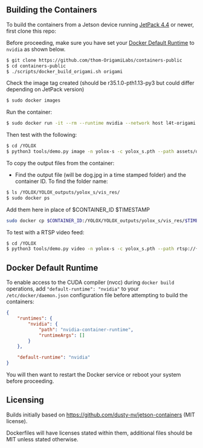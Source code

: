 
## Building the Containers

To build the containers from a Jetson device running [JetPack 4.4](https://developer.nvidia.com/embedded/jetpack) or newer, first clone this repo:

Before proceeding, make sure you have set your [Docker Default Runtime](#docker-default-runtime) to `nvidia` as shown below.

``` bash
$ git clone https://github.com/thom-OrigamiLabs/containers-public
$ cd containers-public
$ ./scripts/docker_build_origami.sh origami
``` 

Check the image tag created (should be r35.1.0-pth1.13-py3 but could differ depending on JetPack version) 

``` bash
$ sudo docker images
``` 

Run the container:

``` bash
$ sudo docker run -it --rm --runtime nvidia --network host l4t-origami:r35.1.0-pth1.13-py3
``` 

Then test with the following:

``` bash
$ cd /YOLOX
$ python3 tools/demo.py image -n yolox-s -c yolox_s.pth --path assets/dog.jpg --conf 0.25 --nms 0.45 --tsize 640 --save_result --device gpu
``` 

To copy the output files from the container:
- Find the output file (will be dog.jpg in a time stamped folder) and the container ID. To find the folder name:

``` bash
$ ls /YOLOX/YOLOX_outputs/yolox_s/vis_res/
$ sudo docker ps
``` 

Add them here in place of $CONTAINER_ID $TIMESTAMP

``` bash
sudo docker cp $CONTAINER_ID:/YOLOX/YOLOX_outputs/yolox_s/vis_res/$TIMESTAMP/dog.jpg ./dog.jpg
``` 

To test with a RTSP video feed:

``` bash
$ cd /YOLOX
$ python3 tools/demo.py video -n yolox-s -c yolox_s.pth --path rtsp://{USER}:{PASSWORD}@{ADDRESS} --conf 0.25 --nms 0.45 --tsize 640 --save_result --device gpu
``` 

## Docker Default Runtime

To enable access to the CUDA compiler (nvcc) during `docker build` operations, add `"default-runtime": "nvidia"` to your `/etc/docker/daemon.json` configuration file before attempting to build the containers:

``` json
{
    "runtimes": {
        "nvidia": {
            "path": "nvidia-container-runtime",
            "runtimeArgs": []
        }
    },

    "default-runtime": "nvidia"
}
```

You will then want to restart the Docker service or reboot your system before proceeding.


## Licensing

Builds initially based on https://github.com/dusty-nv/jetson-containers (MIT license).

Dockerfiles will have licenses stated within them, additional files should be MIT unless stated otherwise.